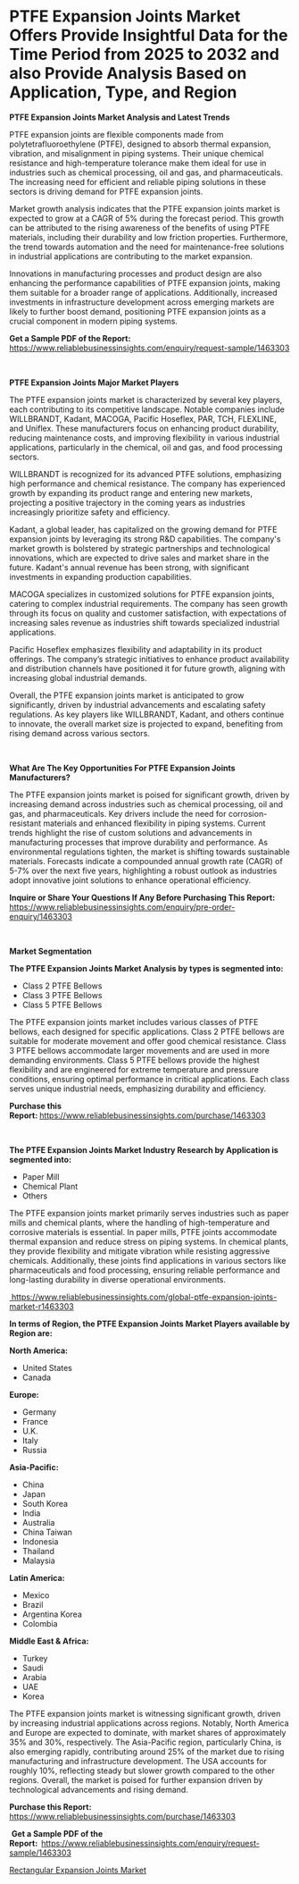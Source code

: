 <p><h1>PTFE Expansion Joints Market Offers Provide Insightful Data for the Time Period from 2025 to 2032 and also Provide Analysis Based on Application, Type, and Region</h1></p><p><strong>PTFE Expansion Joints Market Analysis and Latest Trends</strong></p>
<p><p>PTFE expansion joints are flexible components made from polytetrafluoroethylene (PTFE), designed to absorb thermal expansion, vibration, and misalignment in piping systems. Their unique chemical resistance and high-temperature tolerance make them ideal for use in industries such as chemical processing, oil and gas, and pharmaceuticals. The increasing need for efficient and reliable piping solutions in these sectors is driving demand for PTFE expansion joints.</p><p>Market growth analysis indicates that the PTFE expansion joints market is expected to grow at a CAGR of 5% during the forecast period. This growth can be attributed to the rising awareness of the benefits of using PTFE materials, including their durability and low friction properties. Furthermore, the trend towards automation and the need for maintenance-free solutions in industrial applications are contributing to the market expansion. </p><p>Innovations in manufacturing processes and product design are also enhancing the performance capabilities of PTFE expansion joints, making them suitable for a broader range of applications. Additionally, increased investments in infrastructure development across emerging markets are likely to further boost demand, positioning PTFE expansion joints as a crucial component in modern piping systems.</p></p>
<p><strong>Get a Sample PDF of the Report:&nbsp;</strong> <a href="https://www.reliablebusinessinsights.com/enquiry/request-sample/1463303?utm_campaign=2250&utm_medium=2&utm_source=Github&utm_content=ia&utm_term=18022025&utm_id=ptfe-expansion-joints">https://www.reliablebusinessinsights.com/enquiry/request-sample/1463303</a></p>
<p>&nbsp;</p>
<p><strong>PTFE Expansion Joints Major Market Players</strong></p>
<p><p>The PTFE expansion joints market is characterized by several key players, each contributing to its competitive landscape. Notable companies include WILLBRANDT, Kadant, MACOGA, Pacific Hoseflex, PAR, TCH, FLEXLINE, and Uniflex. These manufacturers focus on enhancing product durability, reducing maintenance costs, and improving flexibility in various industrial applications, particularly in the chemical, oil and gas, and food processing sectors.</p><p>WILLBRANDT is recognized for its advanced PTFE solutions, emphasizing high performance and chemical resistance. The company has experienced growth by expanding its product range and entering new markets, projecting a positive trajectory in the coming years as industries increasingly prioritize safety and efficiency.</p><p>Kadant, a global leader, has capitalized on the growing demand for PTFE expansion joints by leveraging its strong R&D capabilities. The company's market growth is bolstered by strategic partnerships and technological innovations, which are expected to drive sales and market share in the future. Kadant's annual revenue has been strong, with significant investments in expanding production capabilities.</p><p>MACOGA specializes in customized solutions for PTFE expansion joints, catering to complex industrial requirements. The company has seen growth through its focus on quality and customer satisfaction, with expectations of increasing sales revenue as industries shift towards specialized industrial applications.</p><p>Pacific Hoseflex emphasizes flexibility and adaptability in its product offerings. The company’s strategic initiatives to enhance product availability and distribution channels have positioned it for future growth, aligning with increasing global industrial demands.</p><p>Overall, the PTFE expansion joints market is anticipated to grow significantly, driven by industrial advancements and escalating safety regulations. As key players like WILLBRANDT, Kadant, and others continue to innovate, the overall market size is projected to expand, benefiting from rising demand across various sectors.</p></p>
<p>&nbsp;</p>
<p><strong>What Are The Key Opportunities For PTFE Expansion Joints Manufacturers?</strong></p>
<p><p>The PTFE expansion joints market is poised for significant growth, driven by increasing demand across industries such as chemical processing, oil and gas, and pharmaceuticals. Key drivers include the need for corrosion-resistant materials and enhanced flexibility in piping systems. Current trends highlight the rise of custom solutions and advancements in manufacturing processes that improve durability and performance. As environmental regulations tighten, the market is shifting towards sustainable materials. Forecasts indicate a compounded annual growth rate (CAGR) of 5-7% over the next five years, highlighting a robust outlook as industries adopt innovative joint solutions to enhance operational efficiency.</p></p>
<p><strong>Inquire or Share Your Questions If Any Before Purchasing This Report:</strong> <a href="https://www.reliablebusinessinsights.com/enquiry/pre-order-enquiry/1463303?utm_campaign=2250&utm_medium=2&utm_source=Github&utm_content=ia&utm_term=18022025&utm_id=ptfe-expansion-joints">https://www.reliablebusinessinsights.com/enquiry/pre-order-enquiry/1463303</a></p>
<p>&nbsp;</p>
<p><strong>Market Segmentation</strong></p>
<p><strong>The PTFE Expansion Joints Market Analysis by types is segmented into:</strong></p>
<p><ul><li>Class 2 PTFE Bellows</li><li>Class 3 PTFE Bellows</li><li>Class 5 PTFE Bellows</li></ul></p>
<p><p>The PTFE expansion joints market includes various classes of PTFE bellows, each designed for specific applications. Class 2 PTFE bellows are suitable for moderate movement and offer good chemical resistance. Class 3 PTFE bellows accommodate larger movements and are used in more demanding environments. Class 5 PTFE bellows provide the highest flexibility and are engineered for extreme temperature and pressure conditions, ensuring optimal performance in critical applications. Each class serves unique industrial needs, emphasizing durability and efficiency.</p></p>
<p><strong>Purchase this Report:&nbsp;</strong><a href="https://www.reliablebusinessinsights.com/purchase/1463303?utm_campaign=2250&utm_medium=2&utm_source=Github&utm_content=ia&utm_term=18022025&utm_id=ptfe-expansion-joints">https://www.reliablebusinessinsights.com/purchase/1463303</a></p>
<p>&nbsp;</p>
<p><strong>The PTFE Expansion Joints Market Industry Research by Application is segmented into:</strong></p>
<p><ul><li>Paper Mill</li><li>Chemical Plant</li><li>Others</li></ul></p>
<p><p>The PTFE expansion joints market primarily serves industries such as paper mills and chemical plants, where the handling of high-temperature and corrosive materials is essential. In paper mills, PTFE joints accommodate thermal expansion and reduce stress on piping systems. In chemical plants, they provide flexibility and mitigate vibration while resisting aggressive chemicals. Additionally, these joints find applications in various sectors like pharmaceuticals and food processing, ensuring reliable performance and long-lasting durability in diverse operational environments.</p></p>
<p><a href="https://www.reliablebusinessinsights.com/global-ptfe-expansion-joints-market-r1463303?utm_campaign=2250&utm_medium=2&utm_source=Github&utm_content=ia&utm_term=18022025&utm_id=ptfe-expansion-joints">&nbsp;https://www.reliablebusinessinsights.com/global-ptfe-expansion-joints-market-r1463303</a></p>
<p><strong>In terms of Region, the PTFE Expansion Joints Market Players available by Region are:</strong></p>
<p>
    <p> <strong> North America: </strong>
        <ul>
            <li>United States</li>
            <li>Canada</li>
        </ul>
        </p> 
    <p> <strong> Europe: </strong>
        <ul>
            <li>Germany</li>
            <li>France</li>
            <li>U.K.</li>
            <li>Italy</li>
            <li>Russia</li>
        </ul>
        </p> 
    <p> <strong> Asia-Pacific: </strong>
        <ul>
            <li>China</li>
            <li>Japan</li>
            <li>South Korea</li>
            <li>India</li>
            <li>Australia</li>
            <li>China Taiwan</li>
            <li>Indonesia</li>
            <li>Thailand</li>
            <li>Malaysia</li>
        </ul>
        </p> 
    <p> <strong> Latin America: </strong>
        <ul>
            <li>Mexico</li>
            <li>Brazil</li>
            <li>Argentina Korea</li>
            <li>Colombia</li>
        </ul>
        </p> 
    <p> <strong> Middle East & Africa: </strong>
        <ul>
            <li>Turkey</li>
            <li>Saudi</li>
            <li>Arabia</li>
            <li>UAE</li>
            <li>Korea</li>
        </ul>
    </p>
    </p>
<p><p>The PTFE expansion joints market is witnessing significant growth, driven by increasing industrial applications across regions. Notably, North America and Europe are expected to dominate, with market shares of approximately 35% and 30%, respectively. The Asia-Pacific region, particularly China, is also emerging rapidly, contributing around 25% of the market due to rising manufacturing and infrastructure development. The USA accounts for roughly 10%, reflecting steady but slower growth compared to the other regions. Overall, the market is poised for further expansion driven by technological advancements and rising demand.</p></p>
<p><strong>Purchase this Report: </strong><a href="https://www.reliablebusinessinsights.com/purchase/1463303?utm_campaign=2250&utm_medium=2&utm_source=Github&utm_content=ia&utm_term=18022025&utm_id=ptfe-expansion-joints">https://www.reliablebusinessinsights.com/purchase/1463303</a></p>
<p>&nbsp;<strong>Get a Sample PDF of the Report:&nbsp;&nbsp;</strong><a href="https://www.reliablebusinessinsights.com/enquiry/request-sample/1463303?utm_campaign=2250&utm_medium=2&utm_source=Github&utm_content=ia&utm_term=18022025&utm_id=ptfe-expansion-joints">https://www.reliablebusinessinsights.com/enquiry/request-sample/1463303</a></p>
<p><strong></strong></p>
<p><p><a href="https://github.com/jeastefanowicz7816/Market-Research-Report-List-1/blob/main/rectangular-expansion-joints-market.md?utm_campaign=2250&utm_medium=2&utm_source=Github&utm_content=ia&utm_term=18022025&utm_id=ptfe-expansion-joints">Rectangular Expansion Joints Market</a></p></p>